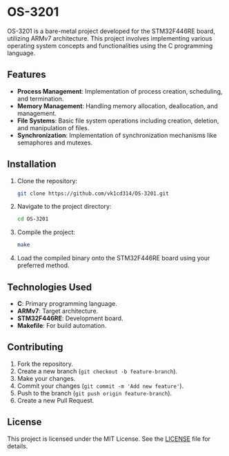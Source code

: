 # OS-3201

OS-3201 is a bare-metal project developed for the STM32F446RE board, utilizing ARMv7 architecture. This project involves implementing various operating system concepts and functionalities using the C programming language.

## Features

- **Process Management**: Implementation of process creation, scheduling, and termination.
- **Memory Management**: Handling memory allocation, deallocation, and management.
- **File Systems**: Basic file system operations including creation, deletion, and manipulation of files.
- **Synchronization**: Implementation of synchronization mechanisms like semaphores and mutexes.

## Installation

1. Clone the repository:
   ```bash
   git clone https://github.com/vk1cd314/OS-3201.git
   ```
2. Navigate to the project directory:
   ```bash
   cd OS-3201
   ```
3. Compile the project:
   ```bash
   make
   ```
4. Load the compiled binary onto the STM32F446RE board using your preferred method.

## Technologies Used

- **C**: Primary programming language.
- **ARMv7**: Target architecture.
- **STM32F446RE**: Development board.
- **Makefile**: For build automation.

## Contributing

1. Fork the repository.
2. Create a new branch (`git checkout -b feature-branch`).
3. Make your changes.
4. Commit your changes (`git commit -m 'Add new feature'`).
5. Push to the branch (`git push origin feature-branch`).
6. Create a new Pull Request.

## License

This project is licensed under the MIT License. See the [LICENSE](LICENSE) file for details.
